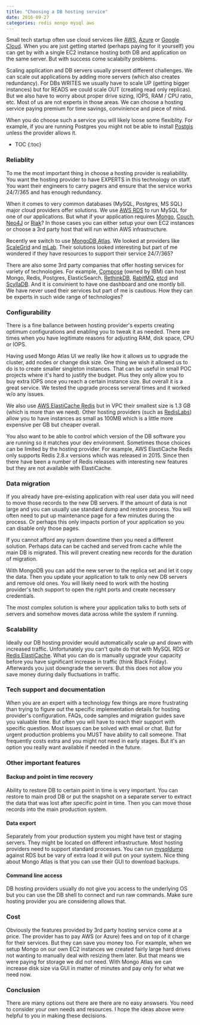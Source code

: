 ```yaml
---
title: "Choosing a DB hosting service"
date: 2016-09-27
categories: redis mongo mysql aws
---
```


Small tech startup often use cloud services like [AWS](https://aws.amazon.com/), [Azure](https://azure.microsoft.com/) or [Google Cloud](https://cloud.google.com/compute/).  When you are just getting started (perhaps paying for it yourself) you can get by with a single EC2 instance hosting both DB and application on the same server.  But with success come scalabilty problems.

Scaling application and DB servers usually present different challenges.  We can scale out applications by adding more servers (which also creates redundancy).  For DBs WRITES we usually have to scale UP (getting bigger instances) but for READS we could scale OUT (creating read only replicas).  But we also have to worry about proper drive sizing, IOPS, RAM / CPU ratio, etc.  Most of us are not experts in those areas.  We can choose a hosting service paying premium for time savings, convinience and piece of mind.

When you do choose such a service you will likely loose some flexiblity.  For example, if you are running Postgres you might not be able to install [Postgis](http://postgis.net/) unless the provider allows it.  

* TOC
{:toc}

### Reliablity

To me the most important thing in choose a hosting provider is realiability.  You want the hosting provider to have EXPERTS in this technology on staff.  You want their engineers to carry pagers and ensure that the service works 24/7/365 and has enough redundancy.  

When it comes to very common databases (MySQL, Postgres, MS SQL) major cloud providers offer solutions.  We use [AWS RDS](https://aws.amazon.com/rds/) to run MySQL for one of our applications.  But what if your application requires [Mongo](https://www.mongodb.com/), [Couch](http://www.couchbase.com/), [Neo4J](https://neo4j.com/) or [Riak](http://basho.com/products/)?  In those cases you can either setup your own EC2 instances or choose a 3rd party host that will run within AWS infrastructure.  

Recently we switch to use [MongoDB Atlas](https://www.mongodb.com/cloud).  We looked at providers like [ScaleGrid](https://scalegrid.io/) and [mLab](https://mlab.com/).  Their solutions looked interesting but part of me wondered if they have resources to support their service 24/7/365?

There are also some 3rd party companies that offer hosting services for variety of technologies.  For example, [Compose](https://www.compose.com/) (owned by IBM) can host Mongo, Redis, Postgres, ElasticSearch, [RethinkDB](https://www.rethinkdb.com/), [RabitMQ](https://www.rabbitmq.com/), [etcd](https://github.com/coreos/etcd) and [ScyllaDB](http://www.scylladb.com/).  And it is convinient to have one dashboard and one montly bill.  We have never used their services but part of me is cautious.  How they can be experts in such wide range of technologies?  

### Configurability

There is a fine ballance between hosting provider's experts creating optimum configurations and enabling you to tweak it as needed.  There are times when you have legitimate reasons for adjusting RAM, disk space, CPU or IOPS.  

Having used Mongo Atlas UI we really like how it allows us to upgrade the cluster, add nodes or change disk size.  One thing we wish it allowed us to do is to create smaller singleton instances.  That can be useful in small POC projects where it's hard to justify the budget.  Plus they only allow you to buy extra IOPS once you reach a certain instance size.  But overall it is a great service.  We tested the upgrade process serveral times and it worked w/o any issues.  

We also use [AWS ElastiCache Redis](https://aws.amazon.com/elasticache/redis/) but in VPC their smallest size is 1.3 GB (which is more than we need).  Other hosting providers (such as [RedisLabs](https://redislabs.com/)) allow you to have instances as small as 100MB which is a little more expensive per GB but cheaper overall.

You also want to be able to control which version of the DB software you are running so it matches your dev environment.  Sometimes those choices can be limited by the hosting provider.  For example, AWS ElastiCache Redis only supports Redis 2.8.x versions which was released in 2015.  Since then there have been a number of Redis releases with interesting new features but they are not available with ElastiCache.  

### Data migration

If you already have pre-existing application with real user data you will need to move those records to the new DB servers.  If the amount of data is not large and you can usually use standard dump and restore process.  You will often need to put up maintenance page for a few minutes during the process.  Or perhaps this only impacts portion of your application so you can disable only those pages.  

If you cannot afford any system downtime then you need a different solution.  Perhaps data can be cached and served from cache while the main DB is migrated.  This will prevent creating new records for the duration of migration.

With MongoDB you can add the new server to the replica set and let it copy the data.  Then you update your application to talk to only new DB servers and remove old ones.  You will likely need to work with the hosting provider's tech support to open the right ports and create necessary credentials.  

The most complex solution is where your application talks to both sets of servers and somehow moves data across while the system if running.  

### Scalability

Ideally our DB hosting provider would automatically scale up and down with increased traffic.  Unfortunately you can't quite do that with MySQL RDS or [Redis ElastiCache](https://aws.amazon.com/elasticache/redis/).  What you can do is manually upgrade your capacity before you have significant increase in traffic (think Black Friday).  Afterwards you just downgrade the servers.  But this does not allow you save money during daily fluctuations in traffic.

### Tech support and documentation

When you are an expert with a technology few things are more frustrating than trying to figure out the specific implementation details for hosting provider's configuration.  FAQs, code samples and migration guides save you valuable time.  But often you will have to reach their support with specific question.  Most issues can be solved with email or chat.  But for urgent production problems you MUST have ability to call someone.  That frequently costs extra and you might not need in early stages.  But it's an option you really want available if needed in the future.  

### Other important features

#### Backup and point in time recovery

Ability to restore DB to certain point in time is very important.  You can restore to main prod DB or put the snapshot on a separate server to extract the data that was lost after specific point in time.  Then you can move those records into the main production system.  

#### Data export

Separately from your production system you might have test or staging servers.  They might be located on different infrastructure.  Most hosting providers need to support standard processes.  You can run [mysqldump](http://dev.mysql.com/doc/refman/5.7/en/mysqldump.html) against RDS but be vary of extra load it will put on your system.  Nice thing about Mongo Atlas is that you can use their GUI to download backups.  

#### Command line access

DB hosting providers usually do not give you access to the underlying OS but you can use the DB shell to connect and run raw commands.  Make sure hosting provider you are considering allows that.  

### Cost

Obviously the features provided by 3rd party hosting service come at a price.  The provider has to pay AWS (or Azure) fees and on top of it charge for their services.  But they can save you money too.  For example, when we setup Mongo on our own EC2 instances we created fairly large hard drives not wanting to manually deal with resizing them later.  But that means we were paying for storage we did not need.  With Mongo Atlas we can increase disk size via GUI in matter of minutes and pay only for what we need now.

### Conclusion

There are many options out there are there are no easy answsers.  You need to consider your own needs and resources.  I hope the ideas above were helpful to you in making these decisions.  
